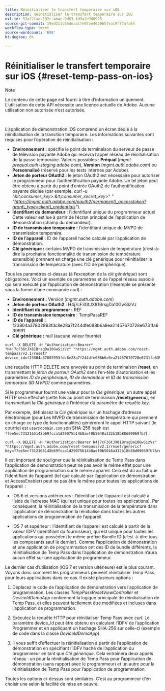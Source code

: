 ```yaml
---
title: Réinitialiser le transfert temporaire sur iOS
description: Réinitialiser le transfert temporaire sur iOS
exl-id: 53a22fae-192c-4b4c-9d63-fd9a2d960923
source-git-commit: 19ed211c65deaa1fe97ae462065feac9f77afa64
workflow-type: tm+mt
source-wordcount: '698'
ht-degree: 0%

---
```


# Réinitialiser le transfert temporaire sur iOS {#reset-temp-pass-on-ios}

>[!NOTE]
>
>Le contenu de cette page est fourni à titre d’information uniquement. L’utilisation de cette API nécessite une licence actuelle de Adobe. Aucune utilisation non autorisée n’est autorisée.

</br>

L’application de démonstration iOS comprend un écran dédié à la réinitialisation de la transition temporaire. Les informations suivantes sont requises pour l’opération de réinitialisation :

- **Environnement :** spécifie le point de terminaison du serveur de passe de télévision payante Adobe qui recevra l’appel réseau de réinitialisation de la passe temporaire. Valeurs possibles : **Préqual** (*mgmt-prequal.auth-staging.adobe.com*), **Version** (*mgmt.auth.adobe.com*) ou **Personnalisé** (réservé pour les tests internes par Adobe).
- **Jeton de porteur OAuth2 :** le jeton OAuth2 est nécessaire pour autoriser le programmeur pour l’authentification payante Adobe. Un tel jeton peut être obtenu à partir du point d’entrée OAuth2 de l’authentification payante dédiée (par exemple, *curl -u &quot;\&lt;consumer\_key\>:\&lt;consumer\_secret\_key\>*&quot; *&quot; &quot;https://mgmt.auth.adobe.com/oauth2/permanent\_accesstoken?grant\_type=client\_credentials&quot;*).
- **Identifiant du demandeur :** l’identifiant unique du programmeur actuel. Cette valeur est lue à partir de l’écran principal de l’application de démonstration (champ du demandeur).
- **ID de transmission temporaire :** l’identifiant unique du MVPD de transmission temporaire.
- **ID de l’appareil :** ID de l’appareil haché calculé par l’application de démonstration.
- **Clé générique :** certains MVPD de transmission de température (c’est-à-dire la prochaine fonctionnalité de transmission de température extensible) prennent en charge une clé générique pour réinitialiser la transmission de température (avec l’ID de périphérique).

Tous les paramètres ci-dessus (à l’exception de la *clé générique*) sont obligatoires. Voici un exemple de paramètres et de l’appel réseau associé qui sera exécuté par l’application de démonstration (l’exemple se présente sous la forme d’une commande *curl*) :

- **Environnement :** Version (*mgmt.auth.adobe.com*)
- **Jeton de porteur OAuth2 :** H4j7cF3GtJX81BrsgDa10GwSizVz
- **Identifiant du programmeur :** REF
- **ID de transmission temporaire :** TempPassREF
- **ID de l’appareil :** f23804a37802993fdc8e28a7f244dfe088b6a9ea21457670728e6731fa639991
- **Clé générique :** null (aucune valeur fournie)

```curl
curl -X DELETE -H "Authorization:Bearer* *H4j7cF3GtJX81BrsgDa10GwSizVz" "https://mgmt.auth.adobe.com/reset-tempass/v2.1/reset?device_id=f23804a37802993fdc8e28a7f244dfe088b6a9ea21457670728e6731fa639991&requestor_id=REF&mvpd_id=TempPassREF"
```

une requête HTTP DELETE sera envoyée au point de terminaison **/reset**, en transmettant le *jeton de porteur OAuth2* dans l’en-tête d’autorisation et les paramètres *ID de périphérique*, *ID de demandeur* et *ID de transmission temporaire (ID MVPD)* comme paramètres.

Si le programmeur fournit une valeur pour la *Clé générique*, un autre appel HTTP sera effectué (cette fois au point de terminaison **/reset/generic**), en transmettant la *Clé générique* à l’intérieur du paramètre de requête *key*.

Par exemple, définissez la *Clé générique* sur un hachage d’adresse électronique (pour
Les MVPD de transmission de température qui prennent en charge ce type de fonctionnalités) généreront le
appel HTTP suivant (le courriel est `user@domain.com` son SHA-256
hash est `f7ee5ec7312165148b69fcca1d29075b14b8aef0b5048a332b18b88d09069fb7`) :

```curl
curl -X DELETE -H "Authorization:Bearer H4j7cF3GtJX81BrsgDa10GwSizVz"
"https://mgmt.auth.adobe.com/reset-tempass/v2.1/reset/generic?key=f7ee5ec7312165148b69fcca1d29075b14b8aef0b5048a332b18b88d09069fb7&requestor_id=REF&mvpd_id=TempPassREF"
```

Il est important de souligner que la réinitialisation de Temp Pass dans l’application de démonstration peut ne pas avoir le même effet pour une application de programmation sur le même appareil. Cela est dû au fait que l’identifiant de l’appareil (tel que calculé par l’application de démonstration et AccessEnabler) peut ne pas être le même pour toutes les applications de l’appareil :

- iOS 6 et versions antérieures : l’identifiant de l’appareil est calculé à l’aide de l’adresse MAC (qui est unique pour toutes les applications). Par conséquent, la réinitialisation de la transmission de la température dans l’application de démonstration la réinitialise dans toutes les autres applications de programmation de l’appareil.

- iOS 7 et supérieur : l’identifiant de l’appareil est calculé à partir de la valeur IDFV (identifiant du fournisseur), qui est unique pour toutes les applications qui possèdent le même préfixe Bundle ID (c’est-à-dire tous les composants sauf le dernier). Comme l’application de démonstration et une application de programmation ont des ID de bundle différents, la réinitialisation de Temp Pass dans l’application de démonstration n’aura aucun effet sur une application de programmeur.

Le dernier cas d’utilisation (iOS 7 et version ultérieure) est le plus courant. Voyons donc comment les programmeurs peuvent réinitialiser Temp Pass pour leurs applications dans ce cas. Il existe plusieurs options :

1. Déplacez le code de l’application de démonstration vers l’application de programmation. Les classes *TempPassResetViewController* et *DeviceIdDemoApp* contiennent la logique principale de réinitialisation de Temp Pass, et elles peuvent facilement être modifiées et incluses dans l’application de programmation.

1. Exécutez la requête HTTP pour réinitialiser Temp Pass avec *curl*. Le paramètre device\_Id peut être obtenu en calculant l’IDFV de l’application Programmer et en appliquant un hachage SHA-256 sur celle-ci (exemple de code dans la classe *DeviceIdDemoApp*).

1. Il vous suffit d’effectuer la réinitialisation à partir de l’application de démonstration en spécifiant l’IDFV haché de l’application du programmeur en tant que *Clé générique*. Cela entraînera deux appels réseau : un pour la réinitialisation de Temp Pass pour l’application de démonstration (sans rapport avec le programmeur) et un autre pour la réinitialisation de Temp Pass pour l’application de programmation.

Toutes les options ci-dessus sont similaires. C’est au programmeur d’en choisir une selon la facilité de mise en oeuvre.
